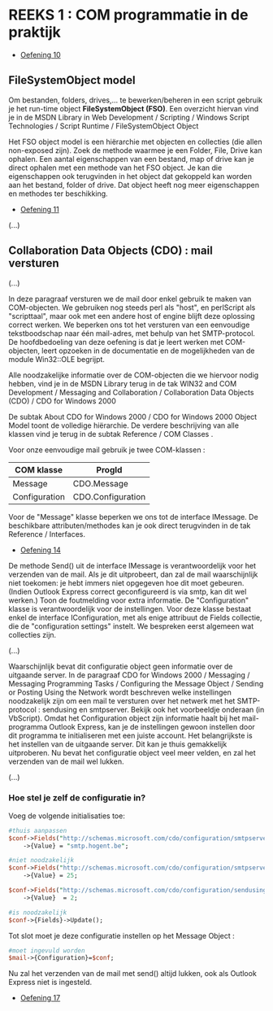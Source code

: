 # REEKS 1 : COM programmatie in de praktijk

* [Oefening 10][10]

## FileSystemObject model

Om bestanden, folders, drives,... te bewerken/beheren in een script gebruik je het run-time object <b>FileSystemObject (FSO)</b>. Een overzicht hiervan vind je in de MSDN Library in Web Development / Scripting / Windows Script Technologies / Script Runtime / FileSystemObject Object

Het FSO object model is een hiërarchie met objecten en collecties (die allen non-exposed zijn). Zoek de methode waarmee je een Folder, File, Drive kan ophalen. Een aantal eigenschappen van een bestand, map of drive kan je direct ophalen met een methode van het FSO object. Je kan die eigenschappen ook terugvinden in het object dat gekoppeld kan worden aan het bestand, folder of drive. Dat object heeft nog meer eigenschappen en methodes ter beschikking.

* [Oefening 11][11]

(...)

## Collaboration Data Objects (CDO) : mail versturen

(...)

In deze paragraaf versturen we de mail door enkel gebruik te maken van COM-objecten. We gebruiken nog steeds perl als "host", en perlScript als "scripttaal", maar ook met een andere host of engine blijft deze oplossing correct werken. We beperken ons tot het versturen van een eenvoudige tekstboodschap naar één mail-adres, met behulp van het SMTP-protocol.
De hoofdbedoeling van deze oefening is dat je leert werken met COM-objecten, leert opzoeken in de documentatie en de mogelijkheden van de module Win32::OLE begrijpt.

Alle noodzakelijke informatie over de COM-objecten die we hiervoor nodig hebben, vind je in de MSDN Library terug in de tak WIN32 and COM Development / Messaging and Collaboration / Collaboration Data Objects (CDO) / CDO for Windows 2000

De subtak About CDO for Windows 2000 / CDO for Windows 2000 Object Model toont de volledige hiërarchie.
De verdere beschrijving van alle klassen vind je terug in de subtak Reference / COM Classes . 

Voor onze eenvoudige mail gebruik je twee COM-klassen :

| COM klasse     | ProgId             |
|----------------|--------------------|
| Message        | CDO.Message        |
| Configuration  | CDO.Configuration  |

Voor de "Message" klasse beperken we ons tot de interface IMessage. De beschikbare attributen/methodes kan je ook direct terugvinden in de tak Reference / Interfaces.

* [Oefening 14][14]

De methode Send() uit de interface IMessage is verantwoordelijk voor het verzenden van de mail. Als je dit uitprobeert, dan zal de mail waarschijnlijk niet toekomen: je hebt immers niet opgegeven hoe dit moet gebeuren. (Indien Outlook Express correct geconfigureerd is via smtp, kan dit wel werken.) Toon de foutmelding voor extra informatie.
De "Configuration" klasse is verantwoordelijk voor de instellingen. Voor deze klasse bestaat enkel de interface IConfiguration, met als enige attribuut de Fields collectie, die de "configuration settings" instelt. We bespreken eerst algemeen wat collecties zijn.

(...)

Waarschijnlijk bevat dit configuratie object geen informatie over de uitgaande server. In de paragraaf CDO for Windows 2000 / Messaging / Messaging Programming Tasks / Configuring the Message Object / Sending or Posting Using the Network wordt beschreven welke instellingen noodzakelijk zijn om een mail te versturen over het netwerk met het SMTP-protocol : sendusing en smtpserver. Bekijk ook het voorbeeldje onderaan (in VbScript).
Omdat het Configuration object zijn informatie haalt bij het mail-programma Outlook Express, kan je de instellingen gewoon instellen door dit programma te initialiseren met een juiste account. Het belangrijkste is het instellen van de uitgaande server.
Dit kan je thuis gemakkelijk uitproberen. Nu bevat het configuratie object veel meer velden, en zal het verzenden van de mail wel lukken.

(...)

### Hoe stel je zelf de configuratie in?

Voeg de volgende initialisaties toe:

``` Perl
#thuis aanpassen
$conf->Fields("http://schemas.microsoft.com/cdo/configuration/smtpserver")
	->{Value} = "smtp.hogent.be"; 

#niet noodzakelijk
$conf->Fields("http://schemas.microsoft.com/cdo/configuration/smtpserverport")
	->{Value} = 25;               

$conf->Fields("http://schemas.microsoft.com/cdo/configuration/sendusing")
	->{Value}  = 2;

#is noodzakelijk
$conf->{Fields}->Update();      
```

Tot slot moet je deze configuratie instellen op het Message Object :

```Perl
#moet ingevuld worden
$mail->{Configuration}=$conf;  
```

Nu zal het verzenden van de mail met send() altijd lukken, ook als Outlook Express niet is ingesteld.

* [Oefening 17][17]

[10]: https://github.com/EMerckx/operating-systems-3/blob/master/set1/10.pl
[11]: https://github.com/EMerckx/operating-systems-3/blob/master/set1/11.pl
[14]: https://github.com/EMerckx/operating-systems-3/blob/master/set1/14.pl
[17]: https://github.com/EMerckx/operating-systems-3/blob/master/set1/17.pl